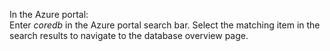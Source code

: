In the Azure portal:
<br />
Enter *coredb* in the Azure portal search bar. Select the matching item in the search results to navigate to the database overview page.